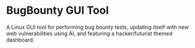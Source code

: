 # BugBounty GUI Tool
A Linux GUI tool for performing bug bounty tests, updating itself with new web vulnerabilities using AI, and featuring a hacker/futurist themed dashboard.
